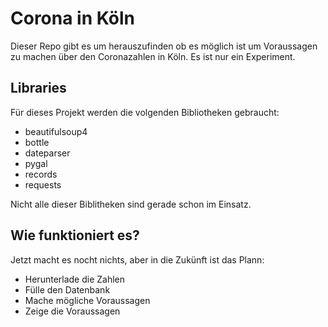 # Corona in Köln

Dieser Repo gibt es um herauszufinden ob es möglich ist um Voraussagen zu machen über den Coronazahlen in Köln. Es ist nur ein Experiment.

## Libraries

Für dieses Projekt werden die volgenden Bibliotheken gebraucht:

- beautifulsoup4
- bottle
- dateparser
- pygal
- records
- requests

Nicht alle dieser Biblitheken sind gerade schon im Einsatz.

## Wie funktioniert es?

Jetzt macht es nocht nichts, aber in die Zukünft ist das Plann:

- Herunterlade die Zahlen
- Fülle den Datenbank
- Mache mögliche Voraussagen
- Zeige die Voraussagen
